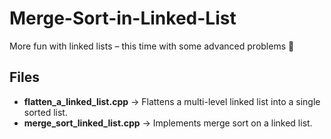 # Merge-Sort-in-Linked-List

More fun with linked lists – this time with some advanced problems 🚀  

## Files
- **flatten_a_linked_list.cpp** → Flattens a multi-level linked list into a single sorted list.  
- **merge_sort_linked_list.cpp** → Implements merge sort on a linked list.  
